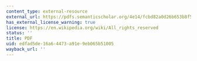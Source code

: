 ```yaml
---
content_type: external-resource
external_url: https://pdfs.semanticscholar.org/4e14/fcbd82a0d26b653b8f5f361fa7adb2c3fe95.pdf
has_external_license_warning: true
license: https://en.wikipedia.org/wiki/All_rights_reserved
status: ''
title: PDF
uid: edfad5de-16a6-4473-a91e-9eb065b51005
wayback_url: ''
---
```

